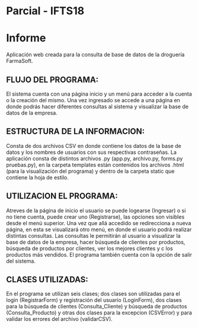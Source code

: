 # Parcial - IFTS18
Informe
==========


Aplicación web creada para la consulta de base de datos de la droguería FarmaSoft.

FLUJO DEL PROGRAMA:
-------------------
El sistema cuenta con una página inicio y un menú para acceder a la cuenta o la creación del mismo. Una vez ingresado se accede a una página en donde podrás hacer diferentes consultas al sistema y visualizar la base de datos de la empresa.

ESTRUCTURA DE LA INFORMACION:
-----------------------------
Consta de dos archivos CSV en donde contiene los datos de la base de datos y los nombres de usuarios con sus respectivas contraseñas.
La aplicación consta de distintos archivos .py (app.py, archivo.py, forms.py pruebas.py), en la carpeta templates están contenidos los archivos .html (para la visualización del programa) y dentro de la carpeta static que contiene la hoja de estilo.

UTILIZACION EL PROGRAMA:
------------------------
Atreves de la página de inicio el usuario se puede logearse (Ingresar) o si no tiene cuenta, puede crear uno (Registrarse), las opciones son visibles desde el menú superior.
Una vez que allá accedido se redirecciona a nueva página, en esta se visualizará otro menú, en donde el usuario podrá realizar distintas consultas.
Las consultas le permitirán al usuario a visualizar la base de datos de la empresa, hacer búsqueda de clientes por productos, búsqueda de productos por clientes, ver los mejores clientes y c los productos más vendidos.
El programa también cuenta con la opción de salir del sistema.


CLASES UTILIZADAS:
------------------
En el programa se utilizan seis clases; dos clases son utilizadas para el login (RegistrarForm) y registración del usuario (LoginForm), dos clases para la búsqueda de clientes (Consulta_Cliente) y búsqueda de productos (Consulta_Producto) y otras dos clases para la excepcion (CSVError) y para validar los errores del archivo (validarCSV).
